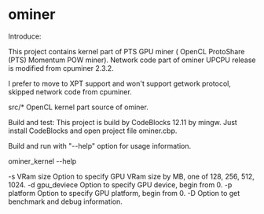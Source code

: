 ominer
======
Introduce:

This project contains kernel part of PTS GPU miner ( OpenCL ProtoShare (PTS) Momentum POW miner).
Network code part of ominer UPCPU release is modified from cpuminer 2.3.2.

I prefer to move to XPT support and won't support getwork protocol, skipped network code from cpuminer.

src/*  OpenCL kernel part source of ominer.


Build and test: 
This project is build by CodeBlocks 12.11  by mingw. Just install CodeBlocks and open project file ominer.cbp.

Build and run with "--help" option for usage information.

ominer_kernel --help  

-s VRam size               Option to specify GPU VRam size by MB, one of 128, 256, 512, 1024.
-d gpu_deviece             Option to specify GPU device, begin from 0.
-p platform                Option to specify GPU platform, begin from 0.
-D			   Option to get benchmark and debug information.
